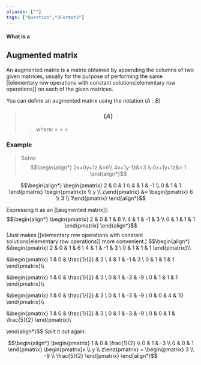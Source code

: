 ```yaml
---
aliases: [""]
tags: ["Question","QFormat3"]
---
```


#### What is a
## Augmented matrix
An augmented matrix is a matrix obtained by appending the columns of two given matrices, usually for the purpose of performing the same [[elementary row operations with constant solutions|elementary row operations]] on each of the given matrices.

You can define an augmented matrix using the notation $(A:B)$
> ### $$ (A) $$ 
>> where:
>> $=$ 
>> $=$
>> $=$

### Example
> Solve:
> $$\begin{align*}
2x+0y+1z &=6\\
4x+1y-1z&=3 \\
0x+1y+1z&= 1
\end{align*}$$

$$\begin{align*}
\begin{pmatrix} 2 & 0 & 1 \\ 4 & 1 & -1 \\ 0 & 1 & 1 \end{pmatrix} \begin{pmatrix}x \\ y \\ z\end{pmatrix} &= \begin{pmatrix}  6  \\ 3 \\ 1\end{pmatrix}
\end{align*}$$

Expressing it as an [[augmented matrix]]:
$$\begin{align*}
\begin{pmatrix} 2 & 0 & 1 & 6 \\ 4 & 1 & -1 & 3 \\ 0 & 1 & 1 & 1 \end{pmatrix}
\end{align*}$$
(Just makes [[elementary row operations with constant solutions|elementary row operations]] more convenient.)
$$\begin{align*}
&\begin{pmatrix} 
2 & 0 & 1 & 6 \\ 
4 & 1 & -1 & 3 \\ 
0 & 1 & 1 & 1 
\end{pmatrix}\\\\

&\begin{pmatrix} 
1 & 0 & \frac{1}{2} & 3 \\ 
4 & 1 & -1 & 3 \\ 
0 & 1 & 1 & 1 
\end{pmatrix}\\\\

&\begin{pmatrix} 
1 & 0 & \frac{1}{2} & 3 \\ 
0 & 1 & -3 & -9 \\ 
0 & 1 & 1 & 1 
\end{pmatrix}\\\\

&\begin{pmatrix} 
1 & 0 & \frac{1}{2} & 3 \\ 
0 & 1 & -3 & -9 \\ 
0 & 0 & 4 & 10 
\end{pmatrix}\\\\

&\begin{pmatrix} 
1 & 0 & \frac{1}{2} & 3 \\ 
0 & 1 & -3 & -9 \\ 
0 & 0 & 1 & \frac{5}{2}
\end{pmatrix}\\

\end{align*}$$
Split it out again:

$$\begin{align*}
\begin{pmatrix} 
1 & 0 & \frac{1}{2} \\ 
0 & 1 & -3  \\ 
0 & 0 & 1 
\end{pmatrix} \begin{pmatrix}x \\ y \\ z\end{pmatrix} = \begin{pmatrix} 3 \\ -9 \\ \frac{5}{2} \end{pmatrix}
\end{align*}$$
